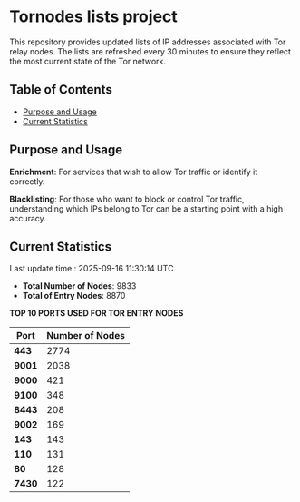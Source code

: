 # Tornodes lists project

This repository provides updated lists of IP addresses associated with Tor relay nodes. The lists are refreshed every 30 minutes to ensure they reflect the most current state of the Tor network.

## Table of Contents

- [Purpose and Usage](#purpose-and-usage)
- [Current Statistics](#current-statistics)


## Purpose and Usage

**Enrichment**: For services that wish to allow Tor traffic or identify it correctly.

**Blacklisting**: For those who want to block or control Tor traffic, understanding which IPs belong to Tor can be a starting point with a high accuracy.

## Current Statistics

Last update time : 2025-09-16 11:30:14 UTC

- **Total Number of Nodes**: 9833
- **Total of Entry Nodes**: 8870

**TOP 10 PORTS USED FOR TOR ENTRY NODES**

| **Port** | **Number of Nodes** |
|------|-----------------|
| **443**   | 2774  |
| **9001**   | 2038  |
| **9000**   | 421  |
| **9100**   | 348  |
| **8443**   | 208  |
| **9002**   | 169  |
| **143**   | 143  |
| **110**   | 131  |
| **80**   | 128  |
| **7430**   | 122  |

